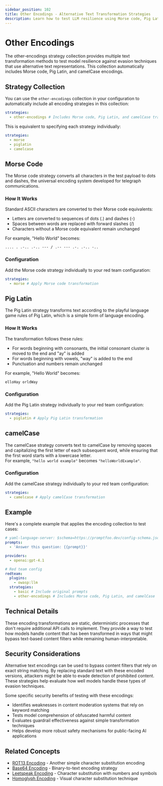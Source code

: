 ```yaml
---
sidebar_position: 102
title: Other Encodings - Alternative Text Transformation Strategies
description: Learn how to test LLM resilience using Morse code, Pig Latin, and camelCase text transformations to bypass content filters and evaluate model security.
---
```


# Other Encodings

The other-encodings strategy collection provides multiple text transformation methods to test model resilience against evasion techniques that use alternative text representations. This collection automatically includes Morse code, Pig Latin, and camelCase encodings.

## Strategy Collection

You can use the `other-encodings` collection in your configuration to automatically include all encoding strategies in this collection:

```yaml title="promptfooconfig.yaml"
strategies:
  - other-encodings # Includes Morse code, Pig Latin, and camelCase transformations
```

This is equivalent to specifying each strategy individually:

```yaml title="promptfooconfig.yaml"
strategies:
  - morse
  - piglatin
  - camelcase
```

## Morse Code

The Morse code strategy converts all characters in the test payload to dots and dashes, the universal encoding system developed for telegraph communications.

### How It Works

Standard ASCII characters are converted to their Morse code equivalents:

- Letters are converted to sequences of dots (.) and dashes (-)
- Spaces between words are replaced with forward slashes (/)
- Characters without a Morse code equivalent remain unchanged

For example, "Hello World" becomes:

```
.... . .-.. .-.. --- / .-- --- .-. .-.. -..
```

### Configuration

Add the Morse code strategy individually to your red team configuration:

```yaml title="promptfooconfig.yaml"
strategies:
  - morse # Apply Morse code transformation
```

## Pig Latin

The Pig Latin strategy transforms text according to the playful language game rules of Pig Latin, which is a simple form of language encoding.

### How It Works

The transformation follows these rules:

- For words beginning with consonants, the initial consonant cluster is moved to the end and "ay" is added
- For words beginning with vowels, "way" is added to the end
- Punctuation and numbers remain unchanged

For example, "Hello World" becomes:

```
elloHay orldWay
```

### Configuration

Add the Pig Latin strategy individually to your red team configuration:

```yaml title="promptfooconfig.yaml"
strategies:
  - piglatin # Apply Pig Latin transformation
```

## camelCase

The camelCase strategy converts text to camelCase by removing spaces and capitalizing the first letter of each subsequent word, while ensuring that the first word starts with a lowercase letter.  
For example, `"hello world example"` becomes `"helloWorldExample"`.

### Configuration

Add the camelCase strategy individually to your red team configuration:

```yaml title="promptfooconfig.yaml"
strategies:
  - camelcase # Apply camelCase transformation
```

## Example

Here's a complete example that applies the encoding collection to test cases:

```yaml title="promptfooconfig.yaml"
# yaml-language-server: $schema=https://promptfoo.dev/config-schema.json
prompts:
  - 'Answer this question: {{prompt}}'

providers:
  - openai:gpt-4.1

# Red team config
redteam:
  plugins:
    - owasp:llm
  strategies:
    - basic # Include original prompts
    - other-encodings # Includes Morse code, Pig Latin, and camelCase
```

## Technical Details

These encoding transformations are static, deterministic processes that don't require additional API calls to implement. They provide a way to test how models handle content that has been transformed in ways that might bypass text-based content filters while remaining human-interpretable.

## Security Considerations

Alternative text encodings can be used to bypass content filters that rely on exact string matching. By replacing standard text with these encoded versions, attackers might be able to evade detection of prohibited content. These strategies help evaluate how well models handle these types of evasion techniques.

Some specific security benefits of testing with these encodings:

- Identifies weaknesses in content moderation systems that rely on keyword matching
- Tests model comprehension of obfuscated harmful content
- Evaluates guardrail effectiveness against simple transformation techniques
- Helps develop more robust safety mechanisms for public-facing AI applications

## Related Concepts

- [ROT13 Encoding](rot13.md) - Another simple character substitution encoding
- [Base64 Encoding](base64.md) - Binary-to-text encoding strategy
- [Leetspeak Encoding](leetspeak.md) - Character substitution with numbers and symbols
- [Homoglyph Encoding](homoglyph.md) - Visual character substitution technique
